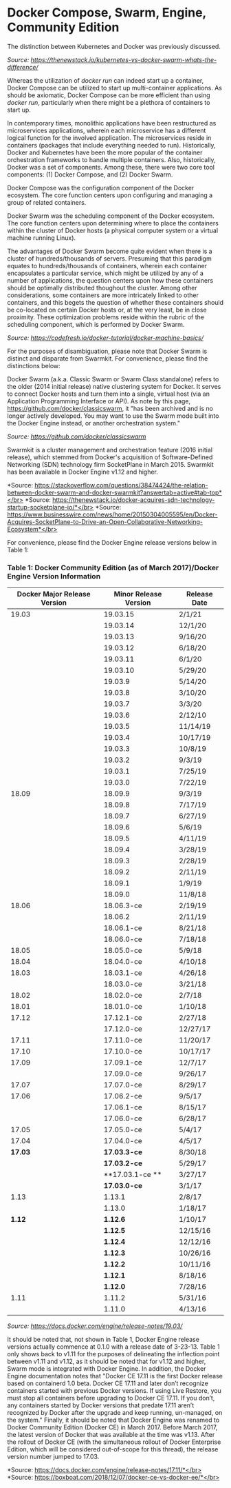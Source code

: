 # Docker Compose, Swarm, Engine, Community Edition #

The distinction between Kubernetes and Docker was previously discussed.

*Source: https://thenewstack.io/kubernetes-vs-docker-swarm-whats-the-difference/*

Whereas the utilization of *docker run* can indeed start up a container, Docker Compose can be utilized to start up multi-container applications. As should be axiomatic, Docker Compose can be more efficient than using *docker run*, particularly when there might be a plethora of containers to start up.

In contemporary times, monolithic applications have been restructured as microservices applications, wherein each microservice has a different logical function for the involved application. The microservices reside in containers (packages that include everything needed to run). Historically, Docker and Kubernetes have been the more popular of the container orchestration frameworks to handle multiple containers. Also, historically, Docker was a set of components. Among these, there were two core tool components: (1) Docker Compose, and (2) Docker Swarm.

Docker Compose was the configuration component of the Docker ecosystem. The core function centers upon configuring and managing a group of related containers.

Docker Swarm was the scheduling component of the Docker ecosystem. The core function centers upon determining where to place the containers within the cluster of Docker hosts (a physical computer system or a virtual machine running Linux).

The advantages of Docker Swarm become quite evident when there is a cluster of hundreds/thousands of servers. Presuming that this paradigm equates to hundreds/thousands of containers, wherein each container encapsulates a particular service, which might be utilized by any of a number of applications, the question centers upon how these containers should be optimally distributed thoughout the cluster. Among other considerations, some containers are more intricately linked to other containers, and this begets the question of whether these containers should be co-located on certain Docker hosts or, at the very least, be in close proximity. These optimization problems reside within the rubric of the scheduling component, which is performed by Docker Swarm.

*Source: https://codefresh.io/docker-tutorial/docker-machine-basics/*

For the purposes of disambiguation, please note that Docker Swarm is distinct and disparate from Swarmkit. For convenience, please find the distinctions below:

Docker Swarm (a.k.a. Classic Swarm or Swarm Class standalone) refers to the older (2014 initial release) native clustering system for Docker. It serves to connect Docker hosts and turn them into a single, virtual host (via an Application Programming Interface or API). As note by this page, https://github.com/docker/classicswarm, it "has been archived and is no longer actively developed. You may want to use the Swarm mode built into the Docker Engine instead, or another orchestration system."

*Source: https://github.com/docker/classicswarm*

Swarmkit is a cluster management and orchestration feature (2016 initial release), which stemmed from Docker's acquisition of Software-Defined Networking (SDN) technology firm SocketPlane in March 2015. Swarmkit has been available in Docker Engine v1.12 and higher.

*Source: https://stackoverflow.com/questions/38474424/the-relation-between-docker-swarm-and-docker-swarmkit?answertab=active#tab-top*</br>
*Source: https://thenewstack.io/docker-acquires-sdn-technology-startup-socketplane-io/*</br>
*Source: https://www.businesswire.com/news/home/20150304005595/en/Docker-Acquires-SocketPlane-to-Drive-an-Open-Collaborative-Networking-Ecosystem*</br>

For convenience, please find the Docker Engine release versions below in Table 1: 

### Table 1: Docker Community Edition (as of March 2017)/Docker Engine Version Information ###

| Docker Major Release Version | Minor Release Version | Release Date |
|--------------------------------------|-----------------------|--------------|
| 19.03                                | 19.03.15              | 2/1/21       |
|                                      | 19.03.14              | 12/1/20      |
|                                      | 19.03.13              | 9/16/20      |
|                                      | 19.03.12              | 6/18/20      |
|                                      | 19.03.11              | 6/1/20       |
|                                      | 19.03.10              | 5/29/20      |
|                                      | 19.03.9               | 5/14/20      |
|                                      | 19.03.8               | 3/10/20      |
|                                      | 19.03.7               | 3/3/20       |
|                                      | 19.03.6               | 2/12/10      |
|                                      | 19.03.5               | 11/14/19     |
|                                      | 19.03.4               | 10/17/19     |
|                                      | 19.03.3               | 10/8/19      |
|                                      | 19.03.2               | 9/3/19       |
|                                      | 19.03.1               | 7/25/19      |
|                                      | 19.03.0               | 7/22/19      |
| 18.09                                | 18.09.9               | 9/3/19       |
|                                      | 18.09.8               | 7/17/19      |
|                                      | 18.09.7               | 6/27/19      |
|                                      | 18.09.6               | 5/6/19       |
|                                      | 18.09.5               | 4/11/19      |
|                                      | 18.09.4               | 3/28/19      |
|                                      | 18.09.3               | 2/28/19      |
|                                      | 18.09.2               | 2/11/19      |
|                                      | 18.09.1               | 1/9/19       |
|                                      | 18.09.0               | 11/8/18      |
| 18.06                                | 18.06.3-ce            | 2/19/19      |
|                                      | 18.06.2               | 2/11/19      |
|                                      | 18.06.1-ce            | 8/21/18      |
|                                      | 18.06.0-ce            | 7/18/18      |
| 18.05                                | 18.05.0-ce            | 5/9/18       |
| 18.04                                | 18.04.0-ce            | 4/10/18      |
| 18.03                                | 18.03.1-ce            | 4/26/18      |
|                                      | 18.03.0-ce            | 3/21/18      |
| 18.02                                | 18.02.0-ce            | 2/7/18       |
| 18.01                                | 18.01.0-ce            | 1/10/18      |
| 17.12                                | 17.12.1-ce            | 2/27/18      |
|                                      | 17.12.0-ce            | 12/27/17     |
| 17.11                                | 17.11.0-ce            | 11/20/17     |
| 17.10                                | 17.10.0-ce            | 10/17/17     |
| 17.09                                | 17.09.1-ce            | 12/7/17      |
|                                      | 17.09.0-ce            | 9/26/17      |
| 17.07                                | 17.07.0-ce            | 8/29/17      |
| 17.06                                | 17.06.2-ce            | 9/5/17       |
|                                      | 17.06.1-ce            | 8/15/17      |
|                                      | 17.06.0-ce            | 6/28/17      |
| 17.05                                | 17.05.0-ce            | 5/4/17       |
| 17.04                                | 17.04.0-ce            | 4/5/17       |
| **17.03**                                | **17.03.3-ce**            | 8/30/18      |
|                                      | **17.03.2-ce**            | 5/29/17      |
|                                      | **17.03.1-ce **           | 3/27/17      |
|                                      | **17.03.0-ce**            | 3/1/17       |
| 1.13                                 | 1.13.1                | 2/8/17       |
|                                      | 1.13.0                | 1/18/17      |
| **1.12**                                 | **1.12.6**                | 1/10/17      |
|                                      | **1.12.5**                | 12/15/16     |
|                                      | **1.12.4**                | 12/12/16     |
|                                      | **1.12.3**                | 10/26/16     |
|                                      | **1.12.2**                | 10/11/16     |
|                                      | **1.12.1**                | 8/18/16      |
|                                      | **1.12.0**                | 7/28/16      |
| 1.11                                 | 1.11.2                | 5/31/16      |
|                                      | 1.11.0                | 4/13/16      |

*Source: https://docs.docker.com/engine/release-notes/19.03/*

It should be noted that, not shown in Table 1, Docker Engine release versions actually commence at 0.1.0 with a release date of 3-23-13. Table 1 only shows back to v1.11 for the purposes of delineating the inflection point between v1.11 and v1.12, as it should be noted that for v1.12 and higher, Swarm mode is integrated with Docker Engine. In addition, the Docker Engine documentation notes that "Docker CE 17.11 is the first Docker release based on containerd 1.0 beta. Docker CE 17.11 and later don’t recognize containers started with previous Docker versions. If using Live Restore, you must stop all containers before upgrading to Docker CE 17.11. If you don’t, any containers started by Docker versions that predate 17.11 aren’t recognized by Docker after the upgrade and keep running, un-managed, on the system." Finally, it should be noted that Docker Engine was renamed to Docker Community Edition (Docker CE) in March 2017. Before March 2017, the latest version of Docker that was available at the time was v1.13. After the rollout of Docker CE (with the simultaneous rollout of Docker Enterprise Edition, which will be considered out-of-scope for this thread), the release version number jumped to 17.03.

*Source: https://docs.docker.com/engine/release-notes/17.11/*</br>
*Source: https://boxboat.com/2018/12/07/docker-ce-vs-docker-ee/*</br>









